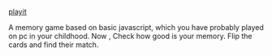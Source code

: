 <a href="https://rkmemorygame.netlify.app/">playit</a>

A memory game based on basic javascript, which you have probably played on pc in your childhood. Now , Check how good is your memory.
Flip the cards and find their match. 
